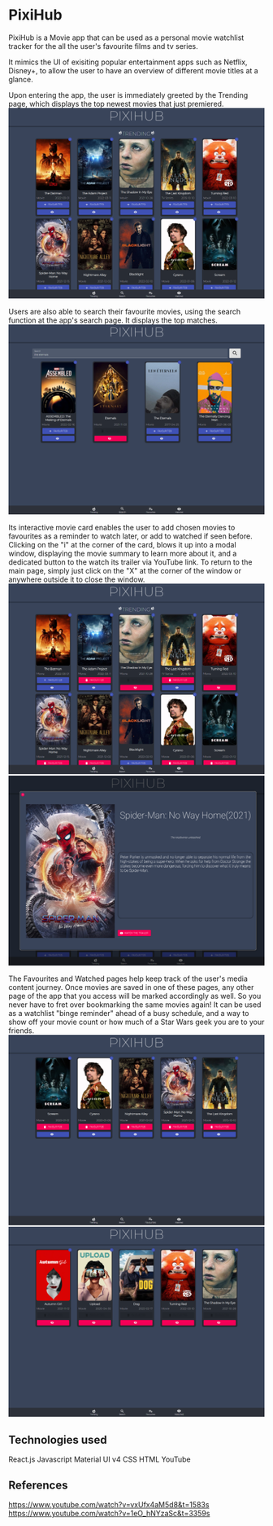 # PixiHub

PixiHub is a Movie app that can be used as a personal movie watchlist tracker for the all the user's favourite films and tv series. 

It mimics the UI of exisiting popular entertainment apps such as Netflix, Disney+, to allow the user to have an overview of different movie titles at a glance. 

Upon entering the app, the user is immediately greeted by the Trending page, which displays the top newest movies that just premiered.
![CHEESE!](readmeimages/trending.PNG)

Users are also able to search their favourite movies, using the search function at the app's search page. It displays the top matches. 
![CHEESE!](readmeimages/search.PNG)

Its interactive movie card enables the user to add chosen movies to favourites as a reminder to watch later, or add to watched if seen before. Clicking on the "i" at the corner of the card, blows it up into a modal window, displaying the movie summary to learn more about it, and a dedicated button to the watch its trailer via YouTube link. To return to the main page, simply just click on the "X" at the corner of the window or anywhere outside it to close the window.
![CHEESE!](readmeimages/favwatchedbutton.PNG)
![CHEESE!](readmeimages/modal.PNG)

The Favourites and Watched pages help keep track of the user's media content journey. Once movies are saved in one of these pages, any other page of the app that you access will be marked accordingly as well. So you never have to fret over bookmarking the same movies again! It can be used as a watchlist "binge reminder" ahead of a busy schedule, and a way to show off your movie count or how much of a Star Wars geek you are to your friends.   
![CHEESE!](readmeimages/watchlist.PNG)
![CHEESE!](readmeimages/watched.PNG)

## Technologies used
React.js
Javascript
Material UI v4
CSS
HTML
YouTube

## References
https://www.youtube.com/watch?v=vxUfx4aM5d8&t=1583s
https://www.youtube.com/watch?v=1eO_hNYzaSc&t=3359s


